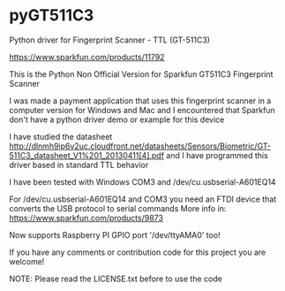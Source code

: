 pyGT511C3
=========

Python driver for Fingerprint Scanner - TTL (GT-511C3)

https://www.sparkfun.com/products/11792

This is the Python Non Official Version for Sparkfun GT511C3 Fingerprint Scanner

I was made a payment application that uses this fingerprint scanner in a computer version for Windows and Mac and I encountered that Sparkfun don't have a python driver demo or example for this device

I have studied the datasheet 
http://dlnmh9ip6v2uc.cloudfront.net/datasheets/Sensors/Biometric/GT-511C3_datasheet_V1%201_20130411[4].pdf and I have programmed this driver based in standard TTL behavior 


I have been tested with Windows COM3 and /dev/cu.usbserial-A601EQ14 

For /dev/cu.usbserial-A601EQ14 and COM3  you need  an FTDI device that converts the USB protocol to serial commands
More info in:
https://www.sparkfun.com/products/9873

Now supports Raspberry PI GPIO port '/dev/ttyAMA0' too!

If you have any comments or contribution code for this project you are welcome!

NOTE: Please read the LICENSE.txt before to use the code
